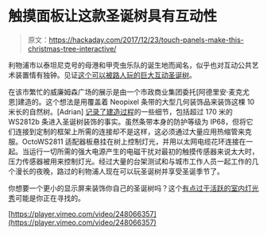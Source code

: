 # 触摸面板让这款圣诞树具有互动性

> 原文：<https://hackaday.com/2017/12/23/touch-panels-make-this-christmas-tree-interactive/>

利物浦市以泰坦尼克号的母港和甲壳虫乐队的诞生地而闻名，似乎也对互动公共艺术装置情有独钟。见证[这个可以被路人玩的巨大互动圣诞树](http://mcqn.com/ibal191)。

在该市繁忙的威廉姆森广场的展示是由一个市政商业集团委托[阿德里安·麦克尤恩]建造的。这个想法是用覆盖着 Neopixel 条带的大型几何装饰品来装饰这棵 10 米长的自然树。[Adrian] [记录了建造过程](http://mcqn.com/posts/play-the-tree-behind-the-scenes/)的一些细节，包括超过 170 米的 WS2812b 条进入圣诞树装饰的事实。虽然条带本身的防护等级为 IP68，但将它们连接到定制的框架上所需的连接却不是这样，这必须通过大量应用热缩管来克服。OctoWS2811 适配器板悬挂在树上控制灯光，并用以太网电缆花环连接在一起。当运行一切所需的强大电源产生的电磁干扰对最初的触摸传感器来说太大时，压力传感器被用来控制灯光。经过大量的台架测试和与城市工作人员一起工作的几个漫长的夜晚，路过的利物浦人现在可以玩圣诞树并享受圣诞季节了。

你想要一个更小的显示屏来装饰你自己的圣诞树吗？这个[有点过于活跃的室内灯光秀](https://hackaday.com/2017/12/21/bringing-a-christmas-lights-show-inside/)可能是你正在寻找的。

[https://player.vimeo.com/video/248066357](https://player.vimeo.com/video/248066357)